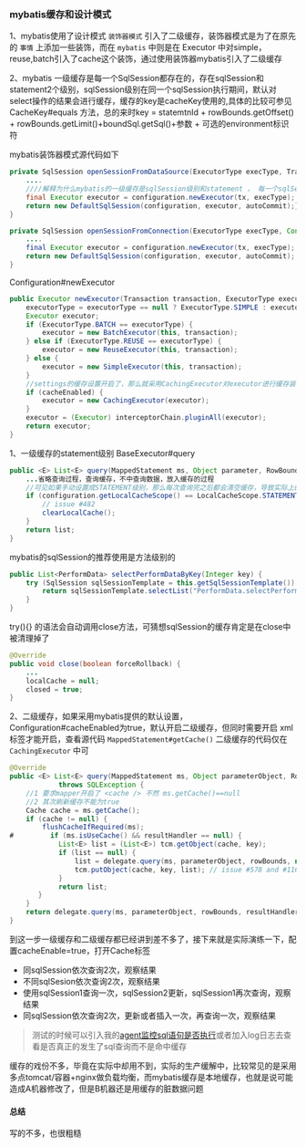 ### mybatis缓存和设计模式 

1、mybatis使用了设计模式 `装饰器模式` 引入了二级缓存，装饰器模式是为了在原先的 `事情` 上添加一些装饰，而在 `mybatis` 中则是在 Executor 中对simple，reuse,batch引入了cache这个装饰，通过使用装饰器mybatis引入了二级缓存

2、mybatis 一级缓存是每一个SqlSession都存在的，存在sqlSession和statement2个级别，sqlSession级别在同一个sqlSession执行期间，默认对select操作的结果会进行缓存，缓存的key是cacheKey使用的,具体的比较可参见 CacheKey#equals 方法，总的来时key = statemtnId + rowBounds.getOffset() + rowBounds.getLimit()+boundSql.getSql()+参数 + 可选的environment标识符

mybatis装饰器模式源代码如下

```java
private SqlSession openSessionFromDataSource(ExecutorType execType, TransactionIsolationLevel level, boolean autoCommit) {
    ....
    ////解释为什么mybatis的一级缓存是sqlSession级别和statement ， 每一个sqlSession都有一个executor(缓存)，sqlSession关闭时executor清空缓存，被回收(sqlSession级别)
    final Executor executor = configuration.newExecutor(tx, execType);
    return new DefaultSqlSession(configuration, executor, autoCommit);}
}

private SqlSession openSessionFromConnection(ExecutorType execType, Connection connection) {
    ....
    final Executor executor = configuration.newExecutor(tx, execType);
    return new DefaultSqlSession(configuration, executor, autoCommit);
}
```

Configuration#newExecutor

```java
public Executor newExecutor(Transaction transaction, ExecutorType executorType) {
    executorType = executorType == null ? ExecutorType.SIMPLE : executorType;//默认的执行类型
    Executor executor;
    if (ExecutorType.BATCH == executorType) {
        executor = new BatchExecutor(this, transaction);
    } else if (ExecutorType.REUSE == executorType) {
        executor = new ReuseExecutor(this, transaction);
    } else {
        executor = new SimpleExecutor(this, transaction);
    }
    //settings的缓存设置开启了，那么就采用CachingExecutor对executor进行缓存装饰，典型的装饰器模式运用，加入了缓存功能，但是加入的缓存功能还需要mapper.xml加入<cache/> //标签才能打开
    if (cacheEnabled) {
        executor = new CachingExecutor(executor);
    }
    executor = (Executor) interceptorChain.pluginAll(executor);
    return executor;
}
```

1、一级缓存的statement级别 BaseExecutor#query

```java
public <E> List<E> query(MappedStatement ms, Object parameter, RowBounds rowBounds, ResultHandler resultHandler, CacheKey key, BoundSql boundSql) throws SQLException {
    ...省略查询过程，查询缓存，不中查询数据，放入缓存的过程
    //可见如果手动设置成STATEMENT级别，那么每次查询完之后都会清空缓存，导致实际上的功能时关闭了缓存
    if (configuration.getLocalCacheScope() == LocalCacheScope.STATEMENT) {
        // issue #482
        clearLocalCache();
    }
    return list;
}
```

mybatis的sqlSession的推荐使用是方法级别的

```java
public List<PerformData> selectPerformDataByKey(Integer key) {
    try (SqlSession sqlSessionTemplate = this.getSqlSessionTemplate()) {
        return sqlSessionTemplate.selectList("PerformData.selectPerformDataByKey", key);
    }
}
```

try(){} 的语法会自动调用close方法，可猜想sqlSession的缓存肯定是在close中被清理掉了
```java
@Override
public void close(boolean forceRollback) {
    ...
    localCache = null;
    closed = true;
}
```

2、二级缓存，如果采用mybatis提供的默认设置，Configuration#cacheEnabled为true，默认开启二级缓存，但同时需要开启<cache/> xml标签才能开启，查看源代码 `MappedStatement#getCache()` 二级缓存的代码仅在 `CachingExecutor` 中可

```java
@Override
public <E> List<E> query(MappedStatement ms, Object parameterObject, RowBounds rowBounds, ResultHandler resultHandler, CacheKey key, BoundSql boundSql)
            throws SQLException {
    //1 要求mapper开启了 <cache /> 不然 ms.getCache()==null
    //2 其次刷新缓存不能为true
    Cache cache = ms.getCache();
    if (cache != null) {
        flushCacheIfRequired(ms);
#         if (ms.isUseCache() && resultHandler == null) {
            List<E> list = (List<E>) tcm.getObject(cache, key);
            if (list == null) {
                list = delegate.query(ms, parameterObject, rowBounds, null, key, boundSql);
                tcm.putObject(cache, key, list); // issue #578 and #116
            }
            return list;
       }
    }
    return delegate.query(ms, parameterObject, rowBounds, resultHandler, key, boundSql);
}
```

到这一步一级缓存和二级缓存都已经讲到差不多了，接下来就是实际演练一下，配置cacheEnable=true，打开Cache标签

*	同sqlSession依次查询2次，观察结果
*	不同sqlSesion依次查询2次，观察结果
*	使用sqlSession1查询一次，sqlSession2更新，sqlSession1再次查询，观察结果
*	同sqlSession依次查询2次，更新或者插入一次，再查询一次，观察结果

> 测试的时候可以引入我的[agent监控sql语句是否执行](https://github.com/chenshun00/o-mysql)或者加入log日志去查看是否真正的发生了sql查询而不是命中缓存

缓存的戏份不多，毕竟在实际中却用不到，实际的生产缓解中，比较常见的是采用多点tomcat/容器+nginx做负载均衡，而mybatis缓存是本地缓存，也就是说可能造成A机器修改了，但是B机器还是用缓存的脏数据问题

#### 总结
写的不多，也很粗糙
